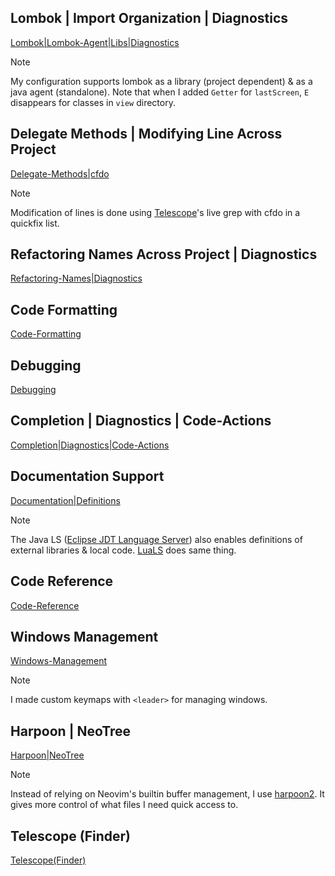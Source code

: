 ## Lombok | Import Organization | Diagnostics

[Lombok|Lombok-Agent|Libs|Diagnostics](https://github.com/user-attachments/assets/11a34589-b5b4-4e5b-ba5c-2f359c051346)
> [!NOTE]
> My configuration supports lombok as a library (project dependent) & as a java agent (standalone). Note that when I added `Getter` for `lastScreen`, `E` disappears for classes in `view` directory.

## Delegate Methods | Modifying Line Across Project

[Delegate-Methods|cfdo](https://github.com/user-attachments/assets/c48a20ce-fa5d-460e-b90e-e3c26b4320b6)
> [!NOTE]
> Modification of lines is done using [Telescope](https://github.com/nvim-telescope/telescope.nvim)'s live grep with cfdo in a quickfix list.

## Refactoring Names Across Project | Diagnostics

[Refactoring-Names|Diagnostics](https://github.com/user-attachments/assets/06d80e63-af9e-4f62-8525-6810d374ce75)

## Code Formatting

[Code-Formatting](https://github.com/user-attachments/assets/566ead55-ab7d-4d7e-bab8-44164c9c4d81)

## Debugging

[Debugging](https://github.com/user-attachments/assets/14f04928-8de9-4627-97c8-b8ee3eae06f4)

## Completion | Diagnostics | Code-Actions

[Completion|Diagnostics|Code-Actions](https://github.com/user-attachments/assets/4f9fb243-166b-407e-a217-292286354873)

## Documentation Support

[Documentation|Definitions](https://github.com/user-attachments/assets/4cfdc863-c3b3-4f3d-bcc2-944586ae14f6)
> [!NOTE]
> The Java LS ([Eclipse JDT Language Server](https://github.com/eclipse-jdtls/eclipse.jdt.ls)) also enables definitions of external libraries & local code. [LuaLS](https://github.com/LuaLS/lua-language-server) does same thing.

## Code Reference

[Code-Reference](https://github.com/user-attachments/assets/edc9cbbd-558c-4ffa-8e8d-fbe6474c2b44)

## Windows Management

[Windows-Management](https://github.com/user-attachments/assets/f7d896ea-1a9b-4181-9d08-8fc079782c95)
> [!NOTE]
> I made custom keymaps with `<leader>` for managing windows.

## Harpoon | NeoTree

[Harpoon|NeoTree](https://github.com/user-attachments/assets/b396fd7f-b22e-43b4-80c9-8f60c709dfb3)
> [!NOTE]
> Instead of relying on Neovim's builtin buffer management, I use [harpoon2](https://github.com/ThePrimeagen/harpoon/tree/harpoon2). It gives more control of what files I need quick access to.

## Telescope (Finder)

[Telescope(Finder)](https://github.com/user-attachments/assets/fce8e28b-b45e-40ce-9cf7-72a3a6fed50b)
